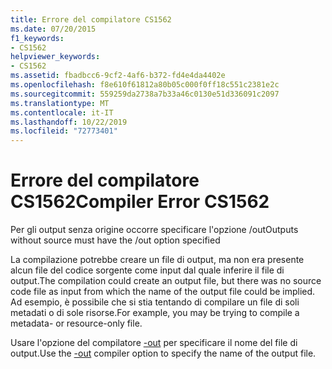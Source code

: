 ```yaml
---
title: Errore del compilatore CS1562
ms.date: 07/20/2015
f1_keywords:
- CS1562
helpviewer_keywords:
- CS1562
ms.assetid: fbadbcc6-9cf2-4af6-b372-fd4e4da4402e
ms.openlocfilehash: f8e610f61812a80b05c000f0ff18c551c2381e2c
ms.sourcegitcommit: 559259da2738a7b33a46c0130e51d336091c2097
ms.translationtype: MT
ms.contentlocale: it-IT
ms.lasthandoff: 10/22/2019
ms.locfileid: "72773401"
---
```

# <a name="compiler-error-cs1562"></a><span data-ttu-id="59fdb-102">Errore del compilatore CS1562</span><span class="sxs-lookup"><span data-stu-id="59fdb-102">Compiler Error CS1562</span></span>
<span data-ttu-id="59fdb-103">Per gli output senza origine occorre specificare l'opzione /out</span><span class="sxs-lookup"><span data-stu-id="59fdb-103">Outputs without source must have the /out option specified</span></span>  
  
 <span data-ttu-id="59fdb-104">La compilazione potrebbe creare un file di output, ma non era presente alcun file del codice sorgente come input dal quale inferire il file di output.</span><span class="sxs-lookup"><span data-stu-id="59fdb-104">The compilation could create an output file, but there was no source code file as input from which the name of the output file could be implied.</span></span> <span data-ttu-id="59fdb-105">Ad esempio, è possibile che si stia tentando di compilare un file di soli metadati o di sole risorse.</span><span class="sxs-lookup"><span data-stu-id="59fdb-105">For example, you may be trying to compile a metadata- or resource-only file.</span></span>  
  
 <span data-ttu-id="59fdb-106">Usare l'opzione del compilatore [-out](../language-reference/compiler-options/out-compiler-option.md) per specificare il nome del file di output.</span><span class="sxs-lookup"><span data-stu-id="59fdb-106">Use the [-out](../language-reference/compiler-options/out-compiler-option.md) compiler option to specify the name of the output file.</span></span>
